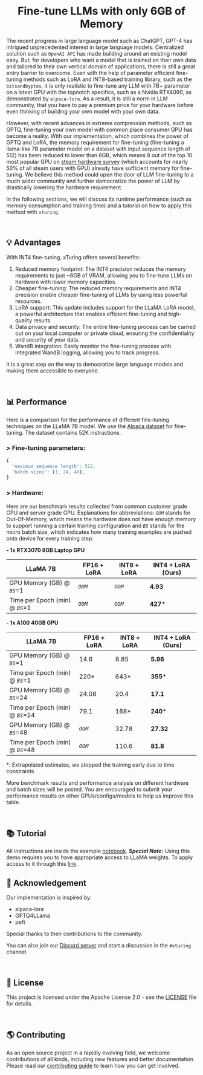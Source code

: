 <h1 align="center">Fine-tune LLMs with only 6GB of Memory</h1>

The recent progress in large language model such as ChatGPT, GPT-4 has intrigued unprecedented interest in
large language models. Centralized solution such as `OpenAI API` has made building around an existing model easy. But, for developers who want a model that is trained on their own data and tailored to their own vertical domain of applications, there is still a great entry barrier to overcome. Even with the help of parameter efficient fine-tuning methods such as LoRA and INT8-based training library, such as the `bitsandbyptes`, it is only realistic to fine-tune any LLM with 7B+ parameter on a latest GPU with the topnotch specifics, such as a Nvidia RTX4090, as demonstrated by `alpaca-lora`. As a result, it is still a norm in LLM community, that you have to pay a premium price for your hardware before even thinking of building your own model with your own data.

However, with recent advances in extreme compression methods, such as GPTQ, fine-tuning your own model with common place consumer GPU has become a reality. With our implementation, which combines the power of GPTQ and LoRA, the memory requirement for fine-tuning (fine-tuning a llama-like 7B parameter model on a dataset with input sequence length of 512) has been reduced to lower than 6GB, which means 8 out of the top 10 most popular GPU on [steam hardware survey](https://store.steampowered.com/hwsurvey/videocard/) (which accounts for nearly 50% of all steam users with GPU) already have sufficient memory for fine-tuning. We believe this method could open the door of LLM fine-tuning to a much wider community and further democratize the power of LLM by drastically lowering the hardware requirement.

In the following sections, we will discuss its runtime performance (such as memory consumption and training time) and a tutorial on how to apply this method with `xturing`.

<br>

## 💡 Advantages

With INT4 fine-tuning, xTuring offers several benefits:

1. Reduced memory footprint: The INT4 precision reduces the memory requirements to just ~6GB of VRAM, allowing you to fine-tune LLMs on hardware with lower memory capacities.
2. Cheaper fine-tuning: The reduced memory requirements and INT4 precision enable cheaper fine-tuning of LLMs by using less powerful resources.
3. LoRA support: This update includes support for the LLaMA LoRA model, a powerful architecture that enables efficient fine-tuning and high-quality results.
4. Data privacy and security: The entire fine-tuning process can be carried out on your local computer or private cloud, ensuring the confidentiality and security of your data.
5. WandB integration: Easily monitor the fine-tuning process with integrated WandB logging, allowing you to track progress.

It is a great step on the way to democratize large language models and making them accessible to everyone.

<br>

## 📊 Performance

Here is a comparison for the performance of different fine-tuning techniques on the LLaMA 7B model. We use the [Alpaca dataset](examples/llama/alpaca_data/) for fine-tuning. The dataset contains 52K instructions.

### > Fine-tuning parameters:

```javascript
{
  'maximum sequence length': 512,
  'batch sizes': [1, 24, 48],
}
```
### > Hardware:

Here are our benchmark results collected from common customer grade GPU and server grade GPU. Explanations for abbreviations: _`OOM`_ stands for Out-Of-Memory, which means the hardware does not have enough memory to support running a certain training configuration and _`BS`_ stands for the micro batch size, which indicates how many training examples are pushed onto device for every training step.

**- 1x RTX3070 8GB Laptop GPU**

|      LLaMA 7B      | FP16 + LoRA | INT8 + LoRA  | INT4 + LoRA (Ours) |
| --- | --- | --- | --- |
| GPU Memory (GB) @ _`BS`_=1 | _`OOM`_ | _`OOM`_ |  **4.93** |
| Time per Epoch (min) @ _`BS`_=1 | _`OOM`_ | _`OOM`_ | **427*** |

**- 1x A100 40GB GPU**

|      LLaMA 7B      | FP16 + LoRA | INT8 + LoRA  | INT4 + LoRA (Ours) |
| --- | --- | --- | --- |
| GPU Memory (GB) @ _`BS`_=1 |  14.6 |  8.85 |  **5.96** |
| Time per Epoch (min) @ _`BS`_=1 |   220* |  643* | **355*** |
| GPU Memory (GB) @ _`BS`_=24 |  24.08 |  20.4 |  **17.1** |
| Time per Epoch (min) @ _`BS`_=24 | 79.1 | 168*  | **240*** |
| GPU Memory (GB) @ _`BS`_=48 | _`OOM`_ |  32.78 |  **27.32** |
| Time per Epoch (min) @ _`BS`_=48 | _`OOM`_ |   110.6 |   **81.8** |

*: Extrapolated estimates, we stopped the training early due to time constraints.

More benchmark results and performance analysis on different hardware and batch sizes will be posted. You are encouraged to submit your performance results on other GPUs/configs/models to help us improve this table.

<br>

## 📚 Tutorial

All instructions are inside the example [notebook](LLaMA_lora_int4.ipynb). **_Special Note:_** Using this demo requires you to have appropriate access to LLaMA weights. To apply access to it through this [link](https://docs.google.com/forms/d/e/1FAIpQLSfqNECQnMkycAp2jP4Z9TFX0cGR4uf7b_fBxjY_OjhJILlKGA/viewform).

## 🤝 Acknowledgement
Our implementation is inspired by:
- alpaca-lora
- GPTQ4LLama
- peft

Special thanks to their contributions to the community.

You can also join our [Discord server](https://discord.gg/TgHXuSJEk6) and start a discussion in the `#xturing` channel.

<br>

## 📝 License
This project is licensed under the Apache License 2.0 - see the [LICENSE](LICENSE) file for details.

<br>

## 🌎 Contributing
As an open source project in a rapidly evolving field, we welcome contributions of all kinds, including new features and better documentation. Please read our [contributing guide](CONTRIBUTING.md) to learn how you can get involved.
